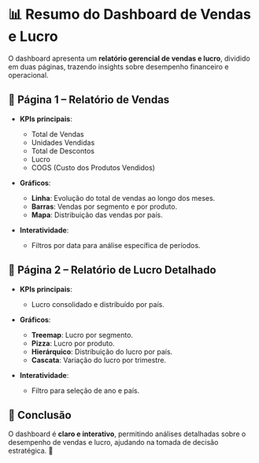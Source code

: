 # 📊 Resumo do Dashboard de Vendas e Lucro  

O dashboard apresenta um **relatório gerencial de vendas e lucro**, dividido em duas páginas, trazendo insights sobre desempenho financeiro e operacional.  

## 📌 Página 1 – Relatório de Vendas  
- **KPIs principais**:  
  - Total de Vendas  
  - Unidades Vendidas  
  - Total de Descontos  
  - Lucro  
  - COGS (Custo dos Produtos Vendidos)

- **Gráficos**:  
  - **Linha**: Evolução do total de vendas ao longo dos meses.  
  - **Barras**: Vendas por segmento e por produto.  
  - **Mapa**: Distribuição das vendas por país.  

- **Interatividade**:  
  - Filtros por data para análise específica de períodos.  

## 📌 Página 2 – Relatório de Lucro Detalhado  
- **KPIs principais**:  
  - Lucro consolidado e distribuído por país.  

- **Gráficos**:  
  - **Treemap**: Lucro por segmento.  
  - **Pizza**: Lucro por produto.  
  - **Hierárquico**: Distribuição do lucro por país.  
  - **Cascata**: Variação do lucro por trimestre.  

- **Interatividade**:  
  - Filtro para seleção de ano e país.  

## 🔎 Conclusão  
O dashboard é **claro e interativo**, permitindo análises detalhadas sobre o desempenho de vendas e lucro, ajudando na tomada de decisão estratégica. 🚀  
